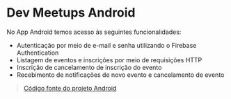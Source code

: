 # Dev Meetups Android

No App Android temos acesso às seguintes funcionalidades:

- Autenticação por meio de e-mail e senha utilizando o Firebase Authentication
- Listagem de eventos e inscrições por meio de requisições HTTP
- Inscrição de cancelamento de inscrição do evento
- Recebimento de notificações de novo evento e cancelamento de evento

> [Código fonte do projeto Android](https://github.com/alura-cursos/dev-meetups-android-app)
